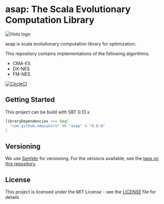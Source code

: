 # asap: The Scala Evolutionary Computation Library
![Hots logo](https://github.com/CyberAgent/hots/raw/master/asap_logo.png)


asap is scala evolutionary computation library for optimization.

This repository contains implementations of the following algorithms.

* CMA-ES
* DX-NES
* FM-NES


[![CircleCI](https://circleci.com/gh/nmasahiro/asap/tree/master.svg?style=shield)](https://circleci.com/gh/nmasahiro/asap/tree/master)


## Getting Started

This project can be build with SBT 0.13.x.

```scala
libraryDependencies ++= Seq(
  "com.github.nmasahiro" %% "asap" % "0.0.0"
)

```


## Versioning

We use [SemVer](http://semver.org/) for versioning. For the versions available, see the [tags on this repository](https://github.com/nmasahiro/crfmnes/tags). 


## License

This project is licensed under the MIT License - see the [LICENSE](https://github.com/nmasahiro/asap/blob/master/LICENSE) file for details
